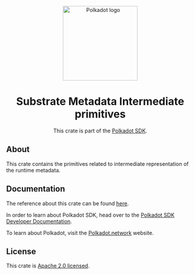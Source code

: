 <div align="center">

<img
alt="Polkadot logo" width="200"
src="https://raw.githubusercontent.com/paritytech/polkadot-sdk/rzadp/readmes/docs/images/Polkadot_Logo_Horizontal_Pink_BlackOnWhite.png">

# Substrate Metadata Intermediate primitives

This crate is part of the [Polkadot SDK](https://github.com/paritytech/polkadot-sdk/).

</div>

## About

This crate contains the primitives related to intermediate representation of the runtime metadata.

## Documentation

The reference about this crate can be found [here](https://paritytech.github.io/polkadot-sdk/master/sp_metadata_ir).

In order to learn about Polkadot SDK, head over to the [Polkadot SDK Developer Documentation](https://paritytech.github.io/polkadot-sdk/master/polkadot_sdk_docs/index.html).

To learn about Polkadot, visit the [Polkadot.network](https://polkadot.network/) website.

## License

This crate is [Apache 2.0 licensed](https://spdx.org/licenses/Apache-2.0.html).
